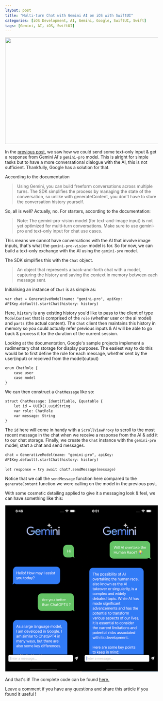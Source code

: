 ```yaml
---
layout: post
title: "Multi-turn Chat with Gemini AI on iOS with SwiftUI"
categories: [iOS Development, AI, Gemini, Google, SwiftUI, Swift]
tags: [Gemini, AI, iOS, SwiftUI]
---
```


[<img src="https://img.youtube.com/vi/VO3YGN2UuHc/hqdefault.jpg" width="600" height="350"
/>](https://www.youtube.com/embed/VO3YGN2UuHc)

In the [previous post](https://www.anupdsouza.com/posts/getting-started-with-gemini/), we saw how we could send some text-only input & get a response from Gemini AI's `gemini-pro` model. This is alright for simple tasks but to have a more conversational dialogue with the AI, this is not sufficient. Thankfully, Google has a solution for that.

According to the documentation
> Using Gemini, you can build freeform conversations across multiple turns. The SDK simplifies the process by managing the state of the conversation, so unlike with generateContent, you don't have to store the conversation history yourself.


So, all is well? Actually, no.
For starters, according to the documentation:
> Note: The gemini-pro-vision model (for text-and-image input) is not yet optimized for multi-turn conversations. Make sure to use gemini-pro and text-only input for chat use cases.

This means we cannot have conversations with the AI that involve image inputs, that's what the `gemini-pro-vision` model is for. So for now, we can build a text-only exchange with the AI using the `gemini-pro` model.

The SDK simplifies this with the `Chat` object.
> An object that represents a back-and-forth chat with a model, capturing the history and saving the context in memory between each message sent. 

Initialising an instance of `Chat` is as simple as:
```
var chat = GenerativeModel(name: "gemini-pro", apiKey: APIKey.default).startChat(history: history)
```
Here, `history` is any existing history  you'd like to pass to the client of type `ModelContent` that is comprised of the `role` (whether user or the ai model) and `parts` (the actual content). The `Chat` client then maintains this history in memory so you could actually refer previous inputs & AI will be able to go back & process it for the duration of the current session.

Looking at the documentation, Google's sample projects implement a rudimentary chat storage for display purposes. The easiest way to do this would be to first define the role for each message, whether sent by the user(input) or received from the model(output)

```
enum ChatRole {
    case user
    case model
}
```
We can then construct a `ChatMessage` like so:
```
struct ChatMessage: Identifiable, Equatable {
    let id = UUID().uuidString
    var role: ChatRole
    var message: String
}
```
The `id` here will come in handy with a `ScrollViewProxy` to scroll to the most recent message in the chat when we receive a response from the AI & add it to our chat storage.
Finally, we create the `Chat` instance with the `gemini-pro` model, start a chat and send messages.
```
chat = GenerativeModel(name: "gemini-pro", apiKey: APIKey.default).startChat(history: history)

let response = try await chat?.sendMessage(message)

```
Notice that we call the `sendMessage` function here compared to the `generateContent` function we were calling on the model in the previous post.

With some cosmetic detailing applied to give it a messaging look & feel, we can have something like this:


![image](/assets/images/post11/gemini-chat.png)


And that's it! The complete code can be found [here.](https://github.com/anupdsouza/ios-gemini-chat)


Leave a comment if you have any questions and share this article if you found it useful  !
